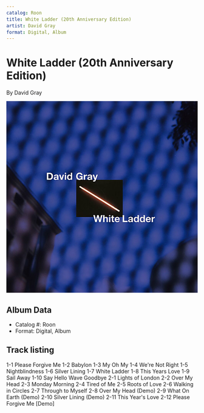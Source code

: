 ```yaml
---
catalog: Roon
title: White Ladder (20th Anniversary Edition)
artist: David Gray
format: Digital, Album
---
```


# White Ladder (20th Anniversary Edition)

By David Gray

![](../../assets/albumcovers/David_Gray-White_Ladder_20th_Anniversary_Edition.png)

## Album Data

- Catalog #: Roon
- Format: Digital, Album


## Track listing


1-1 Please Forgive Me
1-2 Babylon
1-3 My Oh My
1-4 We're Not Right
1-5 Nightblindness
1-6 Silver Lining
1-7 White Ladder
1-8 This Years Love
1-9 Sail Away
1-10 Say Hello Wave Goodbye
2-1 Lights of London
2-2 Over My Head
2-3 Monday Morning
2-4 Tired of Me
2-5 Roots of Love
2-6 Walking in Circles
2-7 Through to Myself
2-8 Over My Head (Demo)
2-9 What On Earth (Demo)
2-10 Silver Lining (Demo)
2-11 This Year's Love
2-12 Please Forgive Me [Demo]

